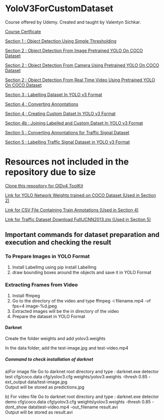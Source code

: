 # YoloV3ForCustomDataset
Course offered by Udemy. Created and taught by Valentyn Sichkar.


[Course Certficate]()

[Section 1 : Object Detection Using Simple Thresholding](https://github.com/MBadriNarayanan/YoloV3ForCustomDataset/blob/master/Section1/01SimpleObjectDetectionByThresholdingWithMask.ipynb)

[Section 2 : Object Detection From Image Pretrained YOLO On COCO Dataset](https://github.com/MBadriNarayanan/YoloV3ForCustomDataset/blob/master/Section2/02YoloV3PretrainedImageDetection.ipynb)

[Section 2 : Object Detection From Camera Using Pretrained YOLO On COCO Dataset](https://github.com/MBadriNarayanan/YoloV3ForCustomDataset/blob/master/Section2/02YoloV3PretrainedCamera.ipynb)

[Section 2 : Object Detection From Real Time Video Using Pretrained YOLO On COCO Dataset](https://github.com/MBadriNarayanan/YoloV3ForCustomDataset/blob/master/Section2/02YoloV3PretrainedRealTime.ipynb)

[Section 3 : Labelling Dataset In YOLO v3 Format](https://github.com/MBadriNarayanan/YoloV3ForCustomDataset/blob/master/Section3/03DataPreparation.ipynb)

[Section 4 : Converting Annontations](https://github.com/MBadriNarayanan/YoloV3ForCustomDataset/blob/master/Section4/04ConvertingAnnotations.ipynb)

[Section 4 : Creating Custom Datset In YOLO v3 Format](https://github.com/MBadriNarayanan/YoloV3ForCustomDataset/blob/master/Section4/04DataPreparation.ipynb)

[Section 4b : Joining Labelled and Custom Datset In YOLO v3 Format](https://github.com/MBadriNarayanan/YoloV3ForCustomDataset/blob/master/Section4b/04JoiningDatasets.ipynb)

[Section 5 : Converting Annontations for Traffic Signal Dataset](https://github.com/MBadriNarayanan/YoloV3ForCustomDataset/blob/master/Section5/05ConvertingAnnotations.ipynb)

[Section 5 : Labelling Traffic Signal Dataset in YOLO v3 Format](https://github.com/MBadriNarayanan/YoloV3ForCustomDataset/blob/master/Section5/05DataPreparation.ipynb)

# Resources not included in the repository due to size

[Clone this repository for OIDv4 ToolKit](https://github.com/EscVM/OIDv4_ToolKit)

[Link for YOLO Network Weights trained on COCO Dataset (Used in Section 2)](https://drive.google.com/drive/folders/1ec5eIn1G9xs-SfdXEhjCLDEc1HHJ_USv?usp=sharing)

[Link for CSV File Containing Train Annotations (Used in Section 4)](https://drive.google.com/file/d/1HUSi5Iu3Y3GjJ1qJcRz6JkM_wtgILy9y/view?usp=sharing)

[Link for Traffic Dataset Download FullIJCNN2013.zip (Used in Section 5)](https://sid.erda.dk/public/archives/ff17dc924eba88d5d01a807357d6614c/published-archive.html)


## Important commands for dataset preparation and execution and checking the result

### To Prepare Images in YOLO Format

1) Install LabelImg using pip install LabelImg
2) draw bounding boxes around the objects and save it in YOLO Format

### Extracting Frames from Video

1) Install ffmpeg
2) Go to the directory of the video and type ffmpeg -i filename.mp4 -vf fps=4 image-%d.jpeg
3) Extracted images will be the in directory of the video 
4) Prepare the dataset in YOLO Format


#### Darknet

Create the folder weights and add yolov3.weights

In the data folder, add the test-image.jpg and test-video.mp4

##### Command to check installation of darknet

a)For image file 
Go to darknet root directory and type : darknet.exe detector test cfg/coco.data cfg/yolov3.cfg weights/yolov3.weights -thresh 0.85 -ext_output data/test-image.jpg
<br/>
Output will be stored as predictions.jpg

b) For video file
Go to darknet root directory and type : darknet.exe detector demo cfg\coco.data cfg\yolov3.cfg weights\yolov3.weights
-thresh 0.85 -dont_show data\test-video.mp4 -out_filename result.avi
<br/>
Output will be stored as result.avi

